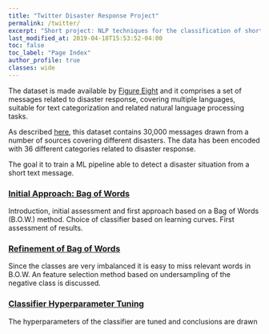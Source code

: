 ```yaml
---  
title: "Twitter Disaster Response Project"
permalink: /twitter/
excerpt: "Short project: NLP techniques for the classification of short messages comparing approaches based on Bag-of-Words and word embeddings with CNN."
last_modified_at: 2019-04-18T15:53:52-04:00
toc: false
toc_label: "Page Index"
author_profile: true
classes: wide
---
```

 



The dataset is made available by [Figure Eight](https://www.figure-eight.com) and it comprises a set of messages related to disaster response, covering multiple languages, suitable for text categorization and related natural language processing tasks.


As described [here](https://www.figure-eight.com/dataset/combined-disaster-response-data/), this dataset contains 30,000 messages drawn from a number of sources covering different disasters. The data has been encoded with 36 different categories related to disaster response.

The goal it to train a ML pipeline able to detect a disaster situation from a short text message.

### [Initial Approach: Bag of Words](/twitter/initial_approach/)
Introduction, initial assessment and first approach based on a Bag of Words (B.O.W.) method.
Choice of classifier based on learning curves.
First assessment of results.

### [Refinement of Bag of Words](/twitter/bow_refinement/)
Since the classes are very imbalanced it is easy to miss relevant words in B.O.W.
An feature selection method based on undersampling of the negative class is discussed.

### [Classifier Hyperparameter Tuning](/twitter/hyperparameter/)
The hyperparameters of the classifier are tuned and conclusions are drawn

